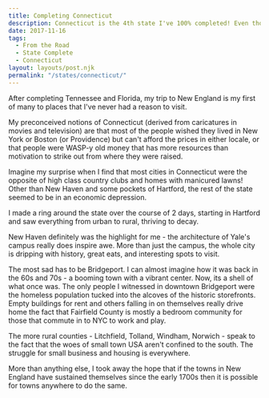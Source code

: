 ```yaml
---
title: Completing Connecticut
description: Connecticut is the 4th state I've 100% completed! Even though there's only 8 counties, it was a trip I'll always remember, and I plan on coming back in the future with my family.
date: 2017-11-16
tags:
  - From the Road
  - State Complete
  - Connecticut
layout: layouts/post.njk
permalink: "/states/connecticut/"
---	
```


<p>After completing Tennessee and Florida, my trip to New England is my first of many to places that I've never had a reason to visit.</p>

<p>My preconceived notions of Connecticut (derived from caricatures in movies and television) are that most of the people wished they lived in New York or Boston (or Providence) but can't afford the prices in either locale, or that people were WASP-y old money that has more resources than motivation to strike out from where they were raised.</p>

<p>Imagine my surprise when I find that most cities in Connecticut were the opposite of high class country clubs and homes with manicured lawns! Other than New Haven and some pockets of Hartford, the rest of the state seemed to be in an economic depression.</p>

<p>I made a ring around the state over the course of 2 days, starting in Hartford and saw everything from urban to rural, thriving to decay.</p>

<p>New Haven definitely was the highlight for me - the architecture of Yale's campus really does inspire awe. More than just the campus, the whole city is dripping with history, great eats, and interesting spots to visit.</p>

<p>The most sad has to be Bridgeport. I can almost imagine how it was back in the 60s and 70s - a booming town with a vibrant center. Now, its a shell of what once was. The only people I witnessed in downtown Bridgeport were the homeless population tucked into the alcoves of the historic storefronts. Empty buildings for rent and others falling in on themselves really drive home the fact that Fairfield County is mostly a bedroom community for those that commute in to NYC to work and play.</p>

<p>The more rural counties - Litchfield, Tolland, Windham, Norwich - speak to the fact that the woes of small town USA aren't confined to the south. The struggle for small business and housing is everywhere.</p>

<p>More than anything else, I took away the hope that if the towns in New England have sustained themselves since the early 1700s then it is possible for towns anywhere to do the same.</p>